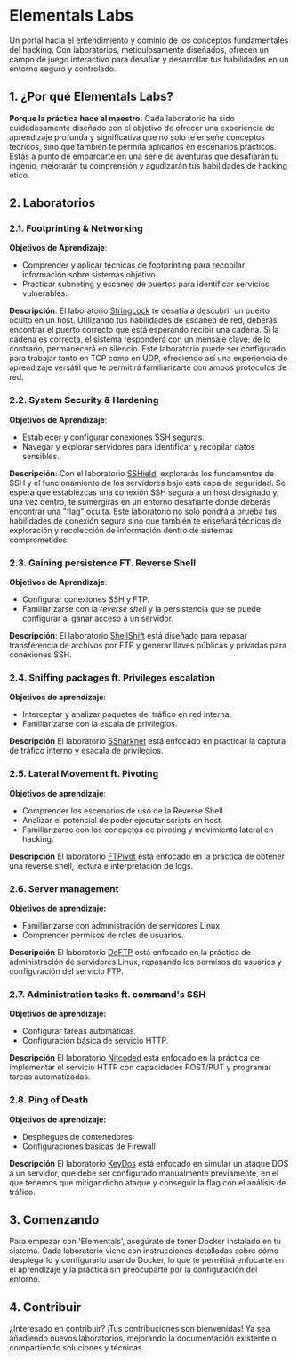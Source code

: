 # Elementals Labs

Un portal hacia el entendimiento y dominio de los conceptos fundamentales del hacking. Con laboratorios, meticulosamente diseñados, ofrecen un campo de juego interactivo para desafiar y desarrollar tus habilidades en un entorno seguro y controlado.

## 1. ¿Por qué Elementals Labs?

**Porque la práctica hace al maestro.**
Cada laboratorio ha sido cuidadosamente diseñado con el objetivo de ofrecer una experiencia de aprendizaje profunda y significativa que no solo te enseñe conceptos teóricos, sino que también te permita aplicarlos en escenarios prácticos. Estás a punto de embarcarte en una serie de aventuras que desafiarán tu ingenio, mejorarán tu comprensión y agudizarán tus habilidades de hacking ético.

## 2. Laboratorios

### 2.1. Footprinting & Networking

**Objetivos de Aprendizaje**:
- Comprender y aplicar técnicas de footprinting para recopilar información sobre sistemas objetivo.
- Practicar subneting y escaneo de puertos para identificar servicios vulnerables.

**Descripción**:
El laboratorio [StringLock](/1-StringLock) te desafía a descubrir un puerto oculto en un host. Utilizando tus habilidades de escaneo de red, deberás encontrar el puerto correcto que está esperando recibir una cadena. Si la cadena es correcta, el sistema responderá con un mensaje clave; de lo contrario, permanecerá en silencio. Este laboratorio puede ser configurado para trabajar tanto en TCP como en UDP, ofreciendo así una experiencia de aprendizaje versátil que te permitirá familiarizarte con ambos protocolos de red.

### 2.2. System Security & Hardening

**Objetivos de Aprendizaje**:
- Establecer y configurar conexiones SSH seguras.
- Navegar y explorar servidores para identificar y recopilar datos sensibles.

**Descripción**:
Con el laboratorio [SSHield](/2-SSHield), explorarás los fundamentos de SSH y el funcionamiento de los servidores bajo esta capa de seguridad. Se espera que establezcas una conexión SSH segura a un host designado y, una vez dentro, te sumergirás en un entorno desafiante donde deberás encontrar una "flag" oculta. Este laboratorio no solo pondrá a prueba tus habilidades de conexión segura sino que también te enseñará técnicas de exploración y recolección de información dentro de sistemas comprometidos.

### 2.3. Gaining persistence FT. Reverse Shell

**Objetivos de Aprendizaje**:
- Configurar conexiones SSH y FTP.
- Familiarizarse con la _reverse shell_ y la persistencia que se puede configurar al ganar acceso a un servidor.

**Descripción**:
El laboratorio [ShellShift](/3-ShellShift) está diseñado para repasar transferencia de archivos por FTP y generar llaves públicas y privadas para conexiones SSH.

### 2.4. Sniffing packages ft. Privileges escalation

**Objetivos de aprendizaje**:
- Interceptar y analizar paquetes del tráfico en red interna.
- Familiarizarse con la escala de privilegios.

**Descripción**
El laboratorio [SSharknet](/4-SSHarknet) está enfocado en practicar la captura de tráfico interno y esacala de privilegios.

### 2.5. Lateral Movement ft. Pivoting

**Objetivos de aprendizaje**:
- Comprender los escenarios de uso de la Reverse Shell.
- Analizar el potencial de poder ejecutar scripts en host.
- Familiarizarse con los concpetos de pivoting y movimiento lateral en hacking.

**Descripción**
El laboratorio [FTPivot](/5-FTPivot) está enfocado en la práctica de obtener una reverse shell, lectura e interpretación de logs.

### 2.6. Server management

**Objetivos de aprendizaje:**
- Familiarizarse con administración de servidores Linux.
- Comprender permisos de roles de usuarios.

**Descripción**
El laboratorio [DeFTP](/6-Deftp) está enfocado en la práctica de administración de servidores Linux, repasando los permisos de usuarios y configuración del servicio FTP.

### 2.7. Administration tasks ft. command's SSH

**Objetivos de aprendizaje:**
- Configurar tareas automáticas.
- Configuración básica de servicio HTTP.

**Descripción**
El laboratorio [Nitcoded](/7-Nitcoded) está enfocado en la práctica de implementar el servicio HTTP con capacidades POST/PUT y programar tareas automatizadas.

### 2.8. Ping of Death

**Objetivos de aprendizaje:**
- Despliegues de contenedores
- Configuraciones básicas de Firewall

**Descripción**
El laboratorio [KeyDos](/8-KeyDOS) está enfocado en simular un ataque DOS a un servidor, que debe ser configurado manualmente previamente, en el que tenemos que mitigar dicho ataque y conseguir la flag con el análisis de tráfico.

## 3. Comenzando

Para empezar con 'Elementals', asegúrate de tener Docker instalado en tu sistema. Cada laboratorio viene con instrucciones detalladas sobre cómo desplegarlo y configurarlo usando Docker, lo que te permitirá enfocarte en el aprendizaje y la práctica sin preocuparte por la configuración del entorno.

## 4. Contribuir

¿Interesado en contribuir? ¡Tus contribuciones son bienvenidas! Ya sea añadiendo nuevos laboratorios, mejorando la documentación existente o compartiendo soluciones y técnicas.
